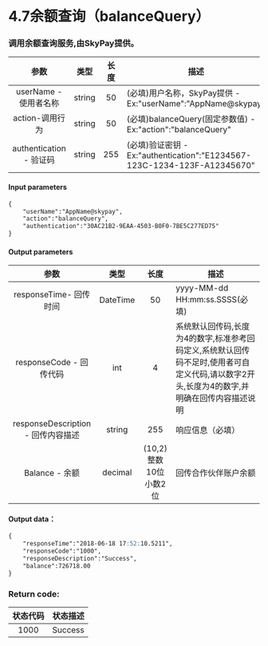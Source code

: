 # 4.7余额查询（balanceQuery）
### 调用余额查询服务,由SkyPay提供。

| 参数                        |    类型     | 长度    |描述|
| :-------------------------: | :-----------: |:-----:|--------------------------------|   
|userName - 使用者名称|string|50|(必填)用户名称，SkyPay提供 - Ex:"userName":"AppName@skypay"|
|action-调用行为|string|50|(必填)balanceQuery(固定参数值) - Ex:"action":"balanceQuery"|
|authentication  - 验证码|string |255|(必填)验证密钥 - Ex:"authentication":"E1234567-123C-1234-123F-A12345670"|

#### Input parameters
```md
{
    "userName":"AppName@skypay",
    "action":"balanceQuery",
    "authentication":"30AC21B2-9EAA-4503-B0F0-7BE5C277ED75"
}
```

#### Output parameters
| 参数                        |    类型     | 长度    |描述|
| :-------------------------: | :-----------: |:-----:|--------------------------------|   
|responseTime- 回传时间|DateTime|50|yyyy-MM-dd HH:mm:ss.SSSS(必填)|
|responseCode - 回传代码|int|4|系统默认回传码,长度为4的数字,标准参考回码定义,系统默认回传码不足时,使用者可自定义代码,请以数字2开头,长度为4的数字,并明确在回传内容描述说明|
|responseDescription - 回传内容描述|string|255|响应信息（必填）|
|Balance - 余额|decimal|(10,2)整数10位小数2位|回传合作伙伴账户余额|

#### Output data：
```md
{
    "responseTime":"2018-06-18 17:52:10.5211",
    "responseCode":"1000",
    "responseDescription":"Success",
    "balance":726718.00
}
```

### Return code:

| 状态代码                        |   状态描述    | 
| :-------------------------: | :-----------: |
|1000 |Success|